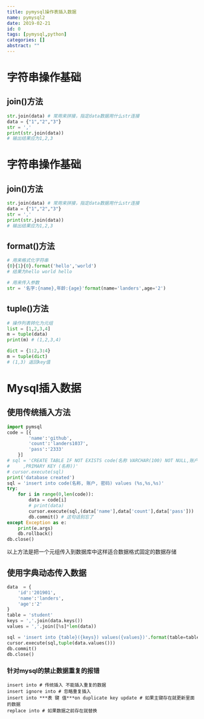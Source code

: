 ```yaml
---
title: pymysql操作表插入数据
name: pymysql2
date: 2019-02-21
id: 0
tags: [pymysql,python]
categories: []
abstract: ""
---
```



# 字符串操作基础

## join()方法

```python
str.join(data) # 常用来拼接，指定data数据用什么str连接
data = {"1","2","3"}
str = ','
print(str.join(data))
# 输出结果应为1,2,3
```

## 
<!--more-->


# 字符串操作基础

## join()方法

```python
str.join(data) # 常用来拼接，指定data数据用什么str连接
data = {"1","2","3"}
str = ','
print(str.join(data))
# 输出结果应为1,2,3
```

## <!--more-->format()方法

```python
# 用来格式化字符串
{0}{1}{0}.format('hello','world')
# 结果为hello world hello
```

```python
# 用来传入参数
str = '名字:{name},年龄:{age}'format(name='landers',age='2')
```

## tuple()方法

```python
# 操作列表转化为元组
list = [1,2,3,4]
m = tuple(data)
print(m) # (1,2,3,4)

dict = {1:2,3:4}
m = tuple(dict)
# (1,3) 返回key值
```



# Mysql插入数据

## 使用传统插入方法

```python
import pymsql
code = [{
        'name':'github',
        'count':'landers1037',
        'pass':'2333'
    }]
# sql = 'CREATE TABLE IF NOT EXISTS code(名称 VARCHAR(100) NOT NULL,账户 VARCHAR(100) NOT NULL,密码 VARCHAR(100) NOT NULL\
#     ,PRIMARY KEY (名称))'
# cursor.execute(sql)
print('database created')
sql = 'insert into code(名称, 账户, 密码) values (%s,%s,%s)'
try:
    for i in range(0,len(code)):
        data = code[i]
        # print(data)
        cursor.execute(sql,(data['name'],data['count'],data['pass']))
        db.commit() # 这句话别忘了
except Exception as e:
    print(e.args)
    db.rollback()
db.close()
```

以上方法是把一个元组传入到数据库中这样适合数据格式固定的数据存储

## 使用字典动态传入数据

```python
data  = {
    'id':'201901',
    'name':'landers',
    'age':'2'
}
table = 'student'
keys = ','.join(data.keys())
values = ','.join([%s]*len(data))

sql = 'insert into {table}({keys}) values({values})'.format(table=table,keys=keys,values=values)
cursor.execute(sql,tuple(data.values()))
db.commit()
db.close()
```

### 针对mysql的禁止数据重复的报错

```mysql
insert into # 传统插入 不能插入重复的数据
insert ignore into # 忽略重复插入
insert into ***表 键 值***on duplicate key update # 如果主键存在就更新里面的数据
replace into # 如果数据之前存在就替换
```

